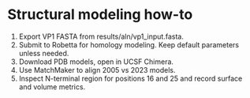 # Structural modeling how-to
1. Export VP1 FASTA from results/aln/vp1_input.fasta.
2. Submit to Robetta for homology modeling. Keep default parameters unless needed.
3. Download PDB models, open in UCSF Chimera.
4. Use MatchMaker to align 2005 vs 2023 models.
5. Inspect N-terminal region for positions 16 and 25 and record surface and volume metrics.
